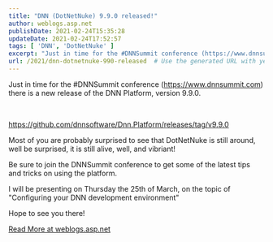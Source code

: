 ```yaml
---
title: "DNN (DotNetNuke) 9.9.0 released!"
author: weblogs.asp.net
publishDate: 2021-02-24T15:35:28
updateDate: 2021-02-24T17:52:57
tags: [ 'DNN', 'DotNetNuke' ]
excerpt: "Just in time for the #DNNSummit conference (https://www.dnnsummit.com) there is a new release of the DNN Platform, version 9.9.0.  &nbsp;  https://github.com/dnnsoftware/Dnn.Platform/releases/tag/v9.9.0&nbsp;  Most of you are probably surprised to see that DotNetNuke is still around, well be surprised, it is still alive, well, and vibriant!&nbsp;  Be sure to join the DNNSummit conference to get some of the latest tips and tricks on using the platform.&nbsp;  I will be presenting on Thursday the 25th of March, on the topic of &quot;Configuring your DNN development environment&quot;  Hope to see you there! "
url: /2021/dnn-dotnetnuke-990-released  # Use the generated URL with year
---
```

<p>Just in time for the #DNNSummit conference (<a href="https://www.dnnsummit.com">https://www.dnnsummit.com</a>) there is a new release of the DNN Platform, version 9.9.0.</p>  <p>&nbsp;</p>  <p><a href="https://github.com/dnnsoftware/Dnn.Platform/releases/tag/v9.9.0">https://github.com/dnnsoftware/Dnn.Platform/releases/tag/v9.9.0</a>&nbsp;</p>  <p>Most of you are probably surprised to see that DotNetNuke is still around, well be surprised, it is still alive, well, and vibriant!&nbsp;</p>  <p>Be sure to join the DNNSummit conference to get some of the latest tips and tricks on using the platform.&nbsp;</p>  <p>I will be presenting on Thursday the 25th of March, on the topic of &quot;Configuring your DNN development environment&quot;</p>  <p>Hope to see you there!</p>  <a href="https://weblogs.asp.net/christoc/dnn-dotnetnuke-9-9-0-released">Read More at weblogs.asp.net</a>
